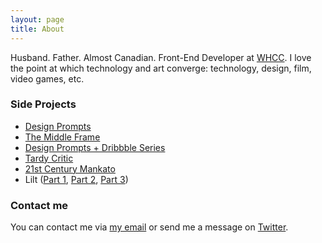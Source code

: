 ```yaml
---
layout: page
title: About
---
```


Husband. Father. Almost Canadian. Front-End Developer at [WHCC](http://www.whcc.com/). I love the point at which technology and art converge: technology, design, film, video games, etc.

### Side Projects

  - [Design Prompts](https://twitter.com/designprompts)
  - [The Middle Frame](https://twitter.com/themiddleframe)
  - [Design Prompts + Dribbble Series](https://dribbble.com/mknepprath/buckets/257652-Design-Prompts-Series)
  - [Tardy Critic](http://tardycritic.com)
  - [21st Century Mankato](https://twitter.com/21stCenturyKato)
  - Lilt ([Part 1](https://medium.com/@mknepprath/creating-lilt-part-1-2e0d1f699676#.al1u4fi2k), [Part 2](https://medium.com/@mknepprath/creating-lilt-part-2-c5f8c5d391ab#.6zhtc2ex5), [Part 3](https://medium.com/@mknepprath/creating-lilt-part-3-1b0d0b3b3977#.jizqu0133))

### Contact me

You can contact me via [my email](mailto:michael@mknepprath.com) or send me a message on [Twitter](https://www.twitter.com/mknepprath/).
